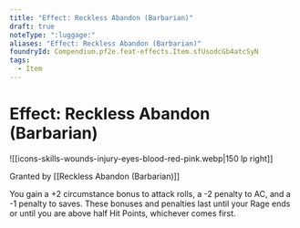 ```yaml
---
title: "Effect: Reckless Abandon (Barbarian)"
draft: true
noteType: ":luggage:"
aliases: "Effect: Reckless Abandon (Barbarian)"
foundryId: Compendium.pf2e.feat-effects.Item.sfUsodcGb4atcSyN
tags:
  - Item
---
```


# Effect: Reckless Abandon (Barbarian)
![[icons-skills-wounds-injury-eyes-blood-red-pink.webp|150 lp right]]

Granted by [[Reckless Abandon (Barbarian)]]

You gain a +2 circumstance bonus to attack rolls, a -2 penalty to AC, and a -1 penalty to saves. These bonuses and penalties last until your Rage ends or until you are above half Hit Points, whichever comes first.
